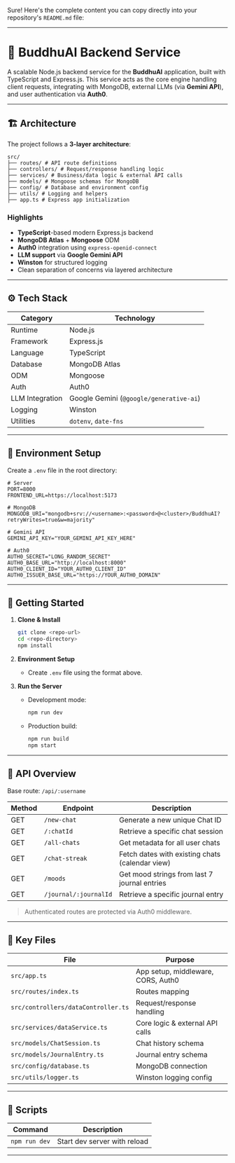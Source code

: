 Sure! Here's the complete content you can copy directly into your repository's `README.md` file:

---

# 🧠 BuddhuAI Backend Service

A scalable Node.js backend service for the **BuddhuAI** application, built with TypeScript and Express.js. This service acts as the core engine handling client requests, integrating with MongoDB, external LLMs (via **Gemini API**), and user authentication via **Auth0**.

---

## 🏗️ Architecture

The project follows a **3-layer architecture**:

```plaintext 
src/
├── routes/ # API route definitions
├── controllers/ # Request/response handling logic
├── services/ # Business/data logic & external API calls
├── models/ # Mongoose schemas for MongoDB
├── config/ # Database and environment config
├── utils/ # Logging and helpers
├── app.ts # Express app initialization
```

### Highlights

- **TypeScript**-based modern Express.js backend
- **MongoDB Atlas** + **Mongoose** ODM
- **Auth0** integration using `express-openid-connect`
- **LLM support** via **Google Gemini API**
- **Winston** for structured logging
- Clean separation of concerns via layered architecture

---

## ⚙️ Tech Stack

| Category        | Technology                              |
| --------------- | --------------------------------------- |
| Runtime         | Node.js                                 |
| Framework       | Express.js                              |
| Language        | TypeScript                              |
| Database        | MongoDB Atlas                           |
| ODM             | Mongoose                                |
| Auth            | Auth0                                   |
| LLM Integration | Google Gemini (`@google/generative-ai`) |
| Logging         | Winston                                 |
| Utilities       | `dotenv`, `date-fns`                    |

---

## 🔐 Environment Setup

Create a `.env` file in the root directory:

```dotenv
# Server
PORT=8000
FRONTEND_URL=https://localhost:5173

# MongoDB
MONGODB_URI="mongodb+srv://<username>:<password>@<cluster>/BuddhuAI?retryWrites=true&w=majority"

# Gemini API
GEMINI_API_KEY="YOUR_GEMINI_API_KEY_HERE"

# Auth0
AUTH0_SECRET="LONG_RANDOM_SECRET"
AUTH0_BASE_URL="http://localhost:8000"
AUTH0_CLIENT_ID="YOUR_AUTH0_CLIENT_ID"
AUTH0_ISSUER_BASE_URL="https://YOUR_AUTH0_DOMAIN"
```

---

## 🚀 Getting Started

1. **Clone & Install**

   ```bash
   git clone <repo-url>
   cd <repo-directory>
   npm install
   ```

2. **Environment Setup**

   - Create `.env` file using the format above.

3. **Run the Server**

   - Development mode:

     ```bash
     npm run dev
     ```

   - Production build:
     ```bash
     npm run build
     npm start
     ```

---

## 📡 API Overview

Base route: `/api/:username`

| Method | Endpoint              | Description                                     |
| ------ | --------------------- | ----------------------------------------------- |
| GET    | `/new-chat`           | Generate a new unique Chat ID                   |
| GET    | `/:chatId`            | Retrieve a specific chat session                |
| GET    | `/all-chats`          | Get metadata for all user chats                 |
| GET    | `/chat-streak`        | Fetch dates with existing chats (calendar view) |
| GET    | `/moods`              | Get mood strings from last 7 journal entries    |
| GET    | `/journal/:journalId` | Retrieve a specific journal entry               |

> Authenticated routes are protected via Auth0 middleware.

---

## 📁 Key Files

| File                                | Purpose                            |
| ----------------------------------- | ---------------------------------- |
| `src/app.ts`                        | App setup, middleware, CORS, Auth0 |
| `src/routes/index.ts`               | Routes mapping                     |
| `src/controllers/dataController.ts` | Request/response handling          |
| `src/services/dataService.ts`       | Core logic & external API calls    |
| `src/models/ChatSession.ts`         | Chat history schema                |
| `src/models/JournalEntry.ts`        | Journal entry schema               |
| `src/config/database.ts`            | MongoDB connection                 |
| `src/utils/logger.ts`               | Winston logging config             |

---

## 🧪 Scripts

| Command       | Description                  |
| ------------- | ---------------------------- |
| `npm run dev` | Start dev server with reload |

---
